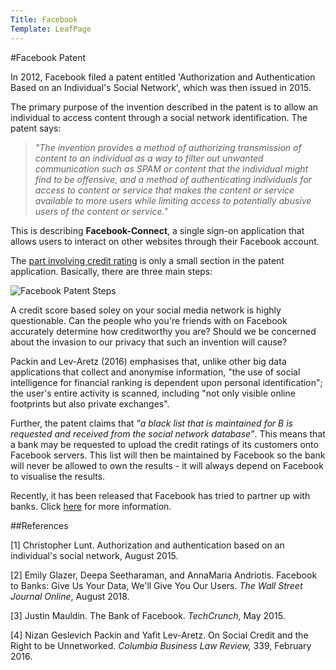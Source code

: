 ```yaml
---
Title: Facebook
Template: LeafPage
---
```


#Facebook Patent

In 2012, Facebook filed a patent entitled 'Authorization and Authentication Based on an Individual's Social Network', which was then issued in 2015. 

The primary purpose of the invention described in the patent is to allow an individual to access content through a social network identification. The patent says:

>*"The invention provides a method of authorizing transmission of content to an individual as a way to filter out unwanted communication such as SPAM or content that the individual might find to be offensive, and a method of authenticating individuals for access to content or service that makes the content or service available to more users while limiting access to potentially abusive users of the content or service."*

This is describing **Facebook-Connect**, a single sign-on application that allows users to interact on other websites through their Facebook account. 

The [part involving credit rating](/course/course/credit-scores/Credit_Scores/facebookpatent/quote) is only a small section in the patent application. Basically, there are three main steps:

![Facebook Patent Steps](/course/media/FacebookPatentSteps.png "Facebook Patent Steps")
  
A credit score based soley on your social media network is highly questionable. Can the people who you're friends with on Facebook accurately determine how creditworthy you are? Should we be concerned about the invasion to our privacy that such an invention will cause? 

Packin and Lev-Aretz (2016) emphasises that, unlike other big data applications that collect and anonymise information, "the use of social intelligence for financial ranking is dependent upon personal identification";  the user's entire activity is scanned, including "not only visible online footprints but also private exchanges".

Further, the patent claims that *"a black list that is maintained for B is requested and received from the social network database”*. This means that a bank may be requested to upload the credit ratings of its customers onto Facebook servers. This list will then be maintained by Facebook so the bank will never be allowed to own the results - it will always depend on Facebook to visualise the results.

Recently, it has been released that Facebook has tried to partner up with banks. Click [here](/course/course/credit-scores/Credit_Scores/facebookpatent/banks) for more information. 

##References 

[1] Christopher Lunt. Authorization and authentication based on an individual's social network, August 2015. 

[2] Emily Glazer, Deepa Seetharaman, and AnnaMaria Andriotis. Facebook to Banks: Give Us Your Data, We'll Give You Our Users. *The Wall Street Journal Online*, August 2018. 

[3] Justin Mauldin. The Bank of Facebook. *TechCrunch*, May 2015. 

[4] Nizan Geslevich Packin and Yafit Lev-Aretz. On Social Credit and the Right to be Unnetworked. *Columbia Business Law Review,* 339, February 2016. 

